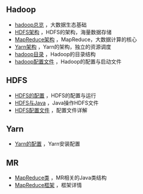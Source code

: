 ## Hadoop

-  [hadoop总览](hadoop.md) ，大数据生态基础
-  [HDFS架构](hadoop_hdfs.md) ，HDFS的架构，海量数据存储
-  [MapReduce架构](hadoop_MapReduce.md) ，MapReduce，大数据计算的核心
-  [Yarn架构](hadoop_yarn.md) ，Yarn的架构，独立的资源调度 
-  [hadoop目录](hadoop_setting_files.md) ，Hadoop的目录结构
-  [hadoop配置文件](hadoop_shell_files.md) ，Hadoop的配置与启动文件

## HDFS

-  [HDFS的配置](hadoop_hdfs_setup.md) ，HDFS的配置与运行
-  [HDFS与Java](hadoop_hdfs_java.md) ，Java操作HDFS文件 
-  [HDFS配置文件](hadoop_hdfs_data_files.md) ，配置文件详解

## Yarn

-  [Yarn的配置](hadoop_yarn_setup.md) ，Yarn安装配置

## MR

-  [MapReduce类](hadoop_mr_class.md) ，MR相关的Java类结构
-  [MapReduce框架](hadoop_mr_algorithm.md) ，框架详情